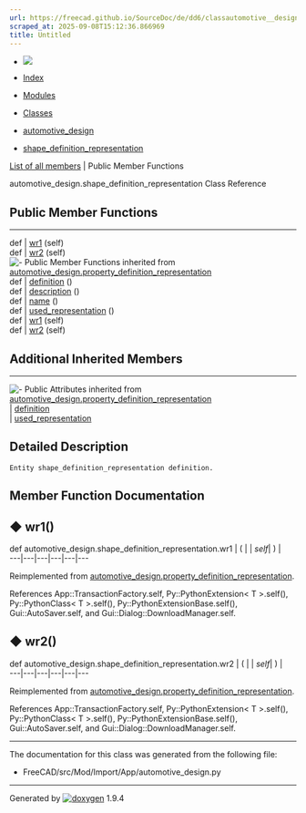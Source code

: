 ```yaml
---
url: https://freecad.github.io/SourceDoc/de/dd6/classautomotive__design_1_1shape__definition__representation.html
scraped_at: 2025-09-08T15:12:36.866969
title: Untitled
---
```


  * [ ![](https://www.freecad.org/svg/logo-freecad.svg) ](https://freecadweb.org "FreeCAD")
  * [Index](../../index.html "Index")
  * [Modules](../../modules.html "Modules list")
  * [Classes](../../annotated.html "Annotated list")

  * [automotive_design](../../d4/ddf/namespaceautomotive__design.html)
  * [shape_definition_representation](../../de/dd6/classautomotive__design_1_1shape__definition__representation.html)

[List of all members](../../de/d01/classautomotive__design_1_1shape__definition__representation-members.html) | Public Member Functions

automotive_design.shape_definition_representation Class Reference

##  Public Member Functions  
  
---  
def | [wr1](../../de/dd6/classautomotive__design_1_1shape__definition__representation.html#ae1e08d46bd512248226cffec1564e639) (self)  
def | [wr2](../../de/dd6/classautomotive__design_1_1shape__definition__representation.html#ab4da8c7bf18d2e80afa161ca78d11769) (self)  
![-](../../closed.png) Public Member Functions inherited from
[automotive_design.property_definition_representation](../../d3/dac/classautomotive__design_1_1property__definition__representation.html)  
def | [definition](../../d3/dac/classautomotive__design_1_1property__definition__representation.html#a8ee5845c52981faf64742889173cba2a) ()  
def | [description](../../d3/dac/classautomotive__design_1_1property__definition__representation.html#a3d87d206cb3e7c72cd05f98f644d8416) ()  
def | [name](../../d3/dac/classautomotive__design_1_1property__definition__representation.html#ade32b5d5c75f3451e15ecdf733d7d47f) ()  
def | [used_representation](../../d3/dac/classautomotive__design_1_1property__definition__representation.html#ad3f16191b04ecf276362d5ea5c895691) ()  
def | [wr1](../../d3/dac/classautomotive__design_1_1property__definition__representation.html#a6d5385179b49f5f7afb0a20bf70bd6b6) (self)  
def | [wr2](../../d3/dac/classautomotive__design_1_1property__definition__representation.html#ac4b9277ecf6dd125b94f59fc010609c8) (self)  
  
##  Additional Inherited Members  
  
---  
![-](../../closed.png) Public Attributes inherited from
[automotive_design.property_definition_representation](../../d3/dac/classautomotive__design_1_1property__definition__representation.html)  
|
[definition](../../d3/dac/classautomotive__design_1_1property__definition__representation.html#a7b096a37644e74214abe83d5d5e212e0)  
|
[used_representation](../../d3/dac/classautomotive__design_1_1property__definition__representation.html#a80df911d0d3d8b0bfbde3e9ee5a68eee)  
  
## Detailed Description

    
    
    Entity shape_definition_representation definition.

## Member Function Documentation

## ◆ wr1()

def automotive_design.shape_definition_representation.wr1  | ( |  | _self_| ) |   
---|---|---|---|---|---  
  
Reimplemented from
[automotive_design.property_definition_representation](../../d3/dac/classautomotive__design_1_1property__definition__representation.html#a6d5385179b49f5f7afb0a20bf70bd6b6).

References App::TransactionFactory.self, Py::PythonExtension< T >.self(),
Py::PythonClass< T >.self(), Py::PythonExtensionBase.self(),
Gui::AutoSaver.self, and Gui::Dialog::DownloadManager.self.

## ◆ wr2()

def automotive_design.shape_definition_representation.wr2  | ( |  | _self_| ) |   
---|---|---|---|---|---  
  
Reimplemented from
[automotive_design.property_definition_representation](../../d3/dac/classautomotive__design_1_1property__definition__representation.html#ac4b9277ecf6dd125b94f59fc010609c8).

References App::TransactionFactory.self, Py::PythonExtension< T >.self(),
Py::PythonClass< T >.self(), Py::PythonExtensionBase.self(),
Gui::AutoSaver.self, and Gui::Dialog::DownloadManager.self.

* * *

The documentation for this class was generated from the following file:

  * FreeCAD/src/Mod/Import/App/automotive_design.py

* * *

Generated by
[![doxygen](../../doxygen.svg)](https://www.doxygen.org/index.html) 1.9.4

